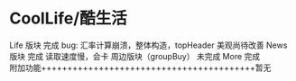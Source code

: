 # CoolLife/酷生活  
Life 版块  完成  bug: 汇率计算崩溃，整体构造，topHeader 美观尚待改善
News 版块  完成    读取速度慢，会卡
周边版块（groupBuy）  未完成
More   完成   
附加功能+++++++++++++++++++++++++++++++++++++++++暂无

